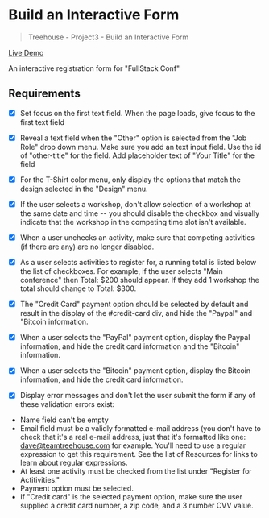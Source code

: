 Build an Interactive Form
================================
> Treehouse - Project3 - Build an Interactive Form

[Live Demo](https://anoopmundathan.github.io/interactive-form-v1/)

An interactive registration form for "FullStack Conf"

## Requirements

- [X] Set focus on the first text field. When the page loads, give focus to the first text field

- [X] Reveal a text field when the "Other" option is selected from the "Job Role" drop down menu. Make sure you add an text input field. Use the id of "other-title" for the field. Add placeholder text of "Your Title" for the field

- [X] For the T-Shirt color menu, only display the options that match the design selected in the "Design" menu.

- [X] If the user selects a workshop, don't allow selection of a workshop at the same date and time -- you should disable the checkbox and visually indicate that the workshop in the competing time slot isn't available.

- [X] When a user unchecks an activity, make sure that competing activities (if there are any) are no longer disabled.

- [X] As a user selects activities to register for, a running total is listed below the list of checkboxes. For example, if the user selects "Main conference" then Total: $200 should appear. If they add 1 workshop the total should change to Total: $300.

- [X] The "Credit Card" payment option should be selected by default and result in the display of the #credit-card div, and hide the "Paypal" and "Bitcoin information.

- [X] When a user selects the "PayPal" payment option, display the Paypal information, and hide the credit card information and the "Bitcoin" information.

- [X] When a user selects the "Bitcoin" payment option, display the Bitcoin information, and hide the credit card information.

- [X] Display error messages and don't let the user submit the form if any of these validation errors exist:
- Name field can't be empty
- Email field must be a validly formatted e-mail address (you don't have to check that it's a real e-mail address, just that it's formatted like one: dave@teamtreehouse.com for example. You'll need to use a regular expression to get this requirement. See the list of Resources for links to learn about regular expressions.
- At least one activity must be checked from the list under "Register for Actitivities."
- Payment option must be selected.
- If "Credit card" is the selected payment option, make sure the user supplied a credit card number, a zip code, and a 3 number CVV value.
